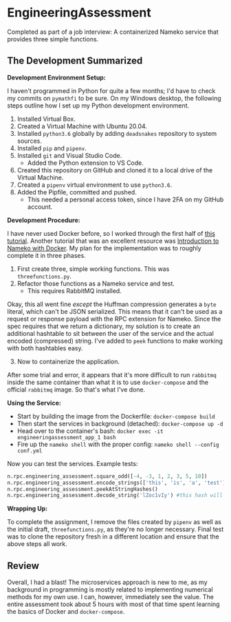 # EngineeringAssessment
Completed as part of a job interview: A containerized Nameko service that provides three simple functions.

## The Development Summarized

**Development Environment Setup:**

 I haven't programmed in Python for quite a few months; I'd have to check my commits on `pymathfi` to be sure. On my Windows desktop, the following steps outline how I set up my Python development environment.

 1. Installed Virtual Box.
 2. Created a Virtual Machine with Ubuntu 20.04.
 3. Installed `python3.6` globally by adding `deadsnakes` repository to system sources.
 4. Installed `pip` and `pipenv`.
 5. Installed `git` and Visual Studio Code.
    - Added the Python extension to VS Code.
 6. Created this repository on GitHub and cloned it to a local drive of the Virtual Machine.
 7. Created a `pipenv` virtual environment to use `python3.6`.
 8. Added the Pipfile, committed and pushed.
    - This needed a personal access token, since I have 2FA on my GitHub account.

**Development Procedure:**

I have never used Docker before, so I worked through the first half of [this tutorial](https://www.youtube.com/watch?v=fqMOX6JJhGo). Another tutorial that was an excellent resource was [Introduction to Nameko with Docker](https://max6log.wordpress.com/2017/04/23/introduction-to-nameko-with-docker/). My plan for the implementation was to roughly complete it in three phases.


1. First create three, simple working functions. This was `threefunctions.py`.
2. Refactor those functions as a Nameko service and test.
    - This requires RabbitMQ installed.

Okay, this all went fine *except* the Huffman compression generates a `byte` literal, which can't be JSON serialized.
This means that it can't be used as a request or response payload with the RPC extension for Nameko. 
Since the spec requires that we return a dictionary, my solution is to create an additional hashtable to sit between the user of the service and the actual encoded (compressed) string. I've added to `peek` functions to make working with both hashtables easy.

3. Now to containerize the application.

After some trial and error, it appears that it's more difficult to run `rabbitmq` inside the same container than what it is to use `docker-compose` and the official `rabbitmq` image. So that's what I've done.

**Using the Service:**

- Start by building the image from the Dockerfile: `docker-compose build`
- Then start the services in background (detached): `docker-compose up -d`
- Head over to the container's bash: `docker exec -it engineeringassessment_app_1 bash`
- Fire up the `nameko shell` with the proper config: `nameko shell --config conf.yml`

Now you can test the services. Example tests:

```python
n.rpc.engineering_assessment.square_odd([-4, -3, 1, 2, 3, 5, 10])
n.rpc.engineering_assessment.encode_strings(['this', 'is', 'a', 'test'])
n.rpc.engineering_assessment.peekAtStringHashes()
n.rpc.engineering_assessment.decode_string('lZoc1vIy') #this hash will be different
```

**Wrapping Up:**

To complete the assignment, I remove the files created by `pipenv` as well as the initial draft, `threefunctions.py`, as they're no longer necessary. Final test was to clone the repository fresh in a different location and ensure that the above steps all work.

## Review
Overall, I had a blast! The microservices approach is new to me, as my background in programming is mostly related to implementing numerical methods for my own use. I can, however, immediately see the value. The entire assessment took about 5 hours with most of that time spent learning the basics of Docker and `docker-compose`.
